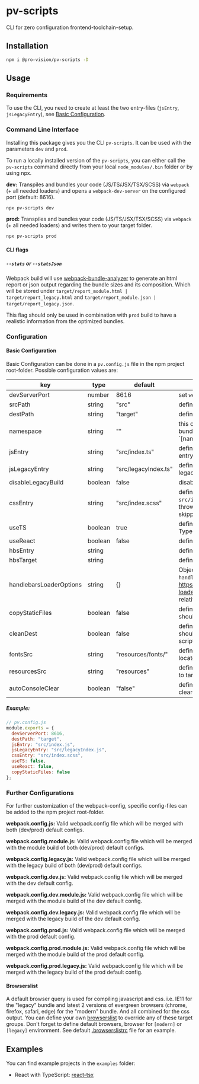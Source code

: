 # pv-scripts

CLI for zero configuration frontend-toolchain-setup.

## Installation

```sh
npm i @pro-vision/pv-scripts -D
```

## Usage

### Requirements
To use the CLI, you need to create at least the two entry-files (`jsEntry`, `jsLegacyEntry`), see [Basic Configuration](#basic-configuration).

### Command Line Interface

Installing this package gives you the CLI `pv-scripts`. It can be used with the parameters `dev` and `prod`.

To run a locally installed version of the `pv-scripts`, you can either call the `pv-scripts` command directly from your local `node_modules/.bin` folder or by using npx.

**dev:**
Transpiles and bundles your code (JS/TS/JSX/TSX/SCSS) via `webpack` (+ all needed loaders) and opens a `webpack-dev-server` on the configured port (default: 8616).

```sh
npx pv-scripts dev
```

**prod:**
Transpiles and bundles your code (JS/TS/JSX/TSX/SCSS) via `webpack` (+ all needed loaders) and writes them to your target folder.

```sh
npx pv-scripts prod
```

#### CLI flags

##### `--stats` or `--statsJson`
Webpack build will use [webpack-bundle-analyzer](https://github.com/webpack-contrib/webpack-bundle-analyzer) to generate an html report or json output regarding the bundle sizes and its composition. Which will be stored under `target/report_module.html | target/report_legacy.html` and `target/report_module.json | target/report_legacy.json`.

This flag should only be used in combination with `prod` build to have a realistic information from the optimized bundles.

### Configuration

#### Basic Configuration

Basic Configuration can be done in a `pv.config.js` file in the npm project root-folder. Possible configuration values are:

| key             | type    | default              | usage                                                                                                           |
| --------------- | ------- | -------------------- | --------------------------------------------------------------------------------------------------------------- |
| devServerPort             | number  | 8616                 | set `webpack-dev-server` port                                                                                   |
| srcPath                   | string  | "src"                | defines the working directory                                                                                   |
| destPath                  | string  | "target"             | defines where to put bundled files                                                                              |
| namespace                 | string  | ""                   | this controls the name-prefix on your bundled files following this pattern `[namespace].app.[?legacy].(js|css)` |
| jsEntry                   | string  | "src/index.ts"       | defines path of your (JS\|TS\|JSX\|TSX) entry file                                                              |
| jsLegacyEntry             | string  | "src/legacyIndex.ts" | defines path of your (JS\|TS\|JSX\|TSX) legacy entry file                                                       |
| disableLegacyBuild        | boolean  | false               | disables legacy build                                                     |
| cssEntry                  | string  | "src/index.scss"     | defines path of your SCSS entry file. If `src/index.scss` does not exist, no error is thrown but the css generation is simply skipped|
| useTS                     | boolean | true                 | defines whether you want to use Typescript                                                                      |
| useReact                  | boolean | false                | defines whether you want to use React                                                                           |
| hbsEntry                  | string  |                      | defines path of your handlebars entry file                                                                      |
| hbsTarget                 | string  |                      | defines path to your handlebars target file                                                                     |
| handlebarsLoaderOptions   | string  | {}         | Object with additional options for the `handlebars-loader`. See https://github.com/pcardune/handlebars-loader for these options. Paths are relative to `pv.config.js`                                                       |
| copyStaticFiles | boolean | false                | defines whether content of `/static` should be copied to target                                                 |
| cleanDest       | boolean | false                | defines whether the destination folder should be cleaned before every pv-scripts run                            |
| fontsSrc        | string  | "resources/fonts/"   | defines folder in which the fonts are located                                                                   |
| resourcesSrc    | string  | "resources"           | defines resources folder which is copied to target/resources                                                   |
| autoConsoleClear | boolean  | "false"              | defines whether the console should be cleared automatically in dev-mode                                        |

##### Example:

```js
// pv.config.js
module.exports = {
  devServerPort: 8616,
  destPath: "target",
  jsEntry: "src/index.js",
  jsLegacyEntry: "src/legacyIndex.js",
  cssEntry: "src/index.scss",
  useTS: false,
  useReact: false,
  copyStaticFiles: false
};
```

### Further Configurations

For further customization of the webpack-config, specific config-files can be added to the npm project root-folder.

**webpack.config.js:**
Valid webpack.config file which will be merged with both (dev/prod) default configs.

**webpack.config.module.js:**
Valid webpack.config file which will be merged with the module build of both (dev/prod) default configs.

**webpack.config.legacy.js:**
Valid webpack.config file which will be merged with the legacy build of both (dev/prod) default configs.

**webpack.config.dev.js:**
Valid webpack.config file which will be merged with the dev default config.

**webpack.config.dev.module.js:**
Valid webpack.config file which will be merged with the module build of the dev default config.

**webpack.config.dev.legacy.js:**
Valid webpack.config file which will be merged with the legacy build of the dev default config.

**webpack.config.prod.js:**
Valid webpack.config file which will be merged with the prod default config.

**webpack.config.prod.module.js:**
Valid webpack.config file which will be merged with the module build of the prod default config.

**webpack.config.prod.legacy.js:**
Valid webpack.config file which will be merged with the legacy build of the prod default config.

#### Browserslist

A default browser query is used for compiling javascript and css. i.e. IE11 for the "legacy" bundle and latest 2 versions of evergreen browsers (chrome, firefox, safari, edge) for the "modern" bundle. And all combined for the css output. You can define your own [browserslist](https://github.com/browserslist/browserslist) to override any of these target groups. Don't forget to define default browsers, browser for `[modern]` or `[legacy]` environment. See default [.browserslistrc](https://github.com/pro-vision/fe-tools/tree/master/packages/webpack-config/src/config/.browserslistrc) file for an example.

## Examples

You can find example projects in the `examples` folder:

* React with TypeScript: [react-tsx](https://github.com/pro-vision/fe-tools/tree/master/examples/react-tsx)

